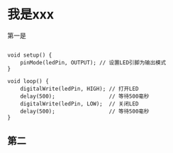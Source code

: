 
# 我是xxx
第一是

~~~const int ledPin = LED_BUILTIN; // 使用内置LED引脚

void setup() {
    pinMode(ledPin, OUTPUT); // 设置LED引脚为输出模式
}

void loop() {
    digitalWrite(ledPin, HIGH); // 打开LED
    delay(500);                 // 等待500毫秒
    digitalWrite(ledPin, LOW);  // 关闭LED
    delay(500);                 // 等待500毫秒
}
~~~
## 第二